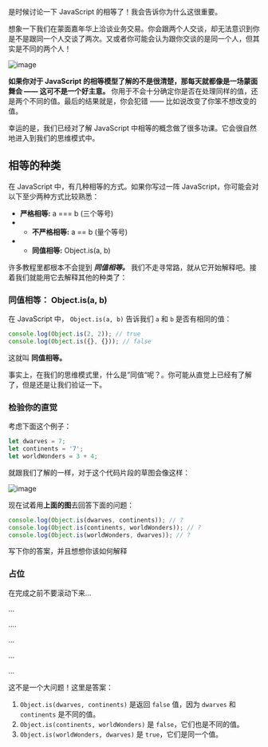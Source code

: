 是时候讨论一下 JavaScript 的相等了！我会告诉你为什么这很重要。

想象一下我们在蒙面嘉年华上洽谈业务交易。你会跟两个人交谈，却无法意识到你是不是跟同一个人交谈了两次。又或者你可能会认为跟你交谈的是同一个人，但其实是不同的两个人！

![image](https://user-images.githubusercontent.com/17036920/113999975-21cfa880-988d-11eb-895c-87dfb7217a4f.png)

**如果你对于 JavaScript 的相等模型了解的不是很清楚，那每天就都像是一场蒙面舞会 —— 这可不是一个好主意。** 你用于不会十分确定你是否在处理同样的值，还是两个不同的值。最后的结果就是，你会犯错 —— 比如说改变了你笨不想改变的值。

幸运的是，我们已经对了解 JavaScript 中相等的概念做了很多功课。它会很自然地进入到我们的思维模式中。

## 相等的种类

在 JavaScript 中，有几种相等的方式。如果你写过一阵 JavaScript，你可能会对以下至少两种方式比较熟悉：

- **严格相等:** a === b (三个等号)
- - **不严格相等:** a == b (量个等号)
- - **同值相等:** Object.is(a, b)

许多教程里都根本不会提到 ***同值相等。*** 我们不走寻常路，就从它开始解释吧。接着我们就能用它去解释其他的种类了：

### 同值相等： Object.is(a, b)

在 JavaScript 中， `Object.is(a, b)` 告诉我们 `a` 和 `b` 是否有相同的值：

```js
console.log(Object.is(2, 2)); // true
console.log(Object.is({}, {})); // false
```

这就叫 **同值相等。**

事实上，在我们的思维模式里，什么是”同值“呢？。你可能从直觉上已经有了解了，但是还是让我们验证一下。

### 检验你的直觉

考虑下面这个例子：

```js
let dwarves = 7;
let continents = '7';
let worldWonders = 3 + 4;
```

就跟我们了解的一样，对于这个代码片段的草图会像这样：

![image](https://user-images.githubusercontent.com/17036920/115334251-9ed41980-a1cd-11eb-90f2-cfafc3556bd3.png)

现在试着用**上面的图**去回答下面的问题：

```js
console.log(Object.is(dwarves, continents)); // ?
console.log(Object.is(continents, worldWonders)); // ?
console.log(Object.is(worldWonders, dwarves)); // ?
```

写下你的答案，并且想想你该如何解释

### 占位

在完成之前不要滚动下来...

...

....

...

...

...

这不是一个大问题！这里是答案：

1. `Object.is(dwarves, continents)` 是返回 `false` 值，因为 `dwarves` 和 `continents` 是不同的值。
2. `Object.is(continents, worldWonders)` 是 `false`，它们也是不同的值。
3. `Object.is(worldWonders, dwarves)` 是 `true`，它们是同一个值。







